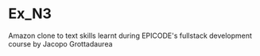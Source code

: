 # Ex_N3
Amazon clone to text skills learnt during EPICODE's fullstack development course by Jacopo Grottadaurea
